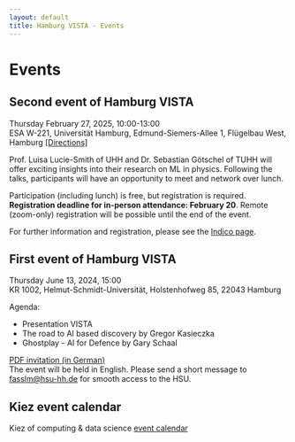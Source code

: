 ```yaml
---
layout: default
title: Hamburg VISTA - Events
---
```


# Events
## Second event of Hamburg VISTA
Thursday February 27, 2025, 10:00-13:00<br>
ESA W-221, Universität Hamburg, Edmund-Siemers-Allee 1, Flügelbau West, Hamburg <a href="https://maps.app.goo.gl/hiVXsidWVvu1YuWg6" target="_blank">[Directions]</a>

Prof. Luisa Lucie-Smith of UHH and Dr. Sebastian Götschel of TUHH will offer exciting insights into their research on ML in physics. Following the talks, participants will have an opportunity to meet and network over lunch.

Participation (including lunch) is free, but registration is required. <strong>Registration deadline for in-person attendance: February 20</strong>. Remote (zoom-only) registration will be possible until the end of the event. 

For further information and registration, please see the <a href="https://indico.desy.de/event/47597/" target="_blank">Indico page</a>.
 
## First event of Hamburg VISTA
Thursday June 13, 2024, 15:00<br> 
KR 1002, Helmut-Schmidt-Universität, Holstenhofweg 85, 22043 Hamburg

Agenda:
 - Presentation VISTA
 - The road to AI based discovery by Gregor Kasieczka
 - Ghostplay - AI for Defence by Gary Schaal
 
<a href="assets/pdfs/VISTA%20Einladung.pdf" target="_blank">PDF invitation (in German)</a><br>
The event will be held in English. Please send a short message to <a href="mailto:fasslm@hsu-hh.de" target="_blank">fasslm@hsu-hh.de</a> for smooth access to the HSU.

## Kiez event calendar
Kiez of computing & data science <a href="https://datascience-hamburg.org/events" target="_blank">event calendar</a> 
